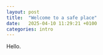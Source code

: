 ```yaml
---
layout: post
title:  "Welcome to a safe place"
date:   2025-04-10 11:29:21 +0100
categories: intro
---
```


Hello.